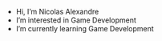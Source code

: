 - Hi, I’m Nicolas Alexandre 
- I’m interested in Game Development
- I’m currently learning Game Development

<!---
NicolasAlexandreR/NicolasAlexandreR is a ✨ special ✨ repository because its `README.md` (this file) appears on your GitHub profile.
You can click the Preview link to take a look at your changes.
--->
